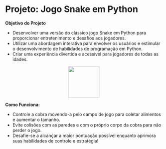 

# Projeto: Jogo Snake em Python

**Objetivo do Projeto**
- Desenvolver uma versão do clássico jogo Snake em Python para proporcionar entretenimento e desafios aos jogadores.
- Utilizar uma abordagem interativa para envolver os usuários e estimular o desenvolvimento de habilidades de programação em Python.
- Criar uma experiência divertida e acessível para jogadores de todas as idades.

<div align="center">
<img src="https://github.com/Saraiva97/jogo-snake-python/assets/93497276/ad5d24df-c78c-45cf-848e-541e53d0a6b0" style="width: 100px"/>
</div>

**Como Funciona:**
- Controle a cobra movendo-a pelo campo de jogo para coletar alimentos e aumentar o tamanho.
- Evite colisões com as paredes e com o próprio corpo da cobra para não perder o jogo.
- Desafie-se a alcançar a maior pontuação possível enquanto aprimora suas habilidades de controle e estratégia!



